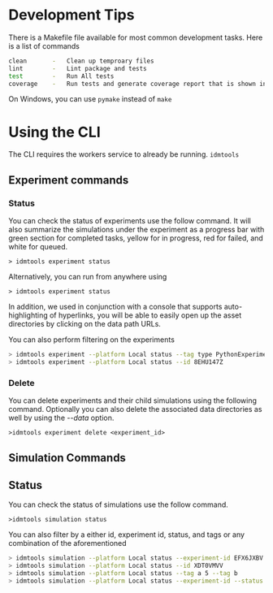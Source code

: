 # Development Tips

There is a Makefile file available for most common development tasks. Here is a list of commands
```bash
clean       -   Clean up temproary files
lint        -   Lint package and tests
test        -   Run All tests
coverage    -   Run tests and generate coverage report that is shown in browser
```
On Windows, you can use `pymake` instead of `make`

# Using the CLI

The CLI requires the workers service to already be running.
`idmtools`

## Experiment commands

### Status

You can check the status of experiments use the follow command. It will also summarize the simulations under
the experiment as a progress bar with green section for completed tasks, yellow for in progress, red for failed, and
white for queued. 

```
> idmtools experiment status
```

Alternatively, you can run from anywhere using
```
> idmtools experiment status
``` 

In addition, we used in conjunction with a console that supports auto-highlighting of hyperlinks, you will be able to
easily open up the asset directories by clicking on the data path URLs.

You can also perform filtering on the experiments
```bash
> idmtools experiment --platform Local status --tag type PythonExperiment
> idmtools experiment --platform Local status --id 8EHU147Z
```

### Delete

You can delete experiments and their child simulations using the following command. Optionally you can also delete
the associated data directories as well by using the *--data* option.

```
>idmtools experiment delete <experiment_id>
```

## Simulation Commands

## Status 

You can check the status of simulations use the follow command.

```
>idmtools simulation status
```

You can also filter by a either id, experiment id, status, and tags or any combination of the aforementioned

```bash
> idmtools simulation --platform Local status --experiment-id EFX6JXBV
> idmtools simulation --platform Local status --id XDT0VMVV
> idmtools simulation --platform Local status --tag a 5 --tag b
> idmtools simulation --platform Local status --experiment-id --status failed
```